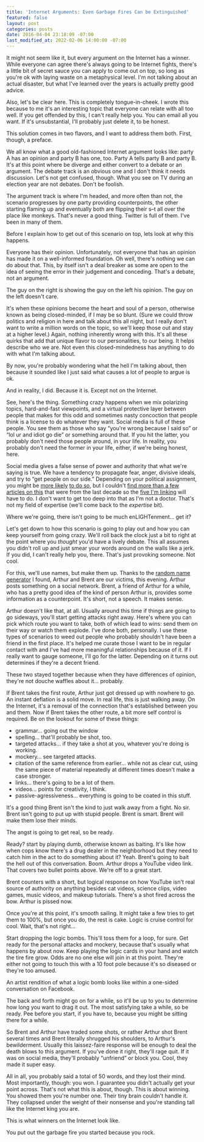 ```yaml
---
title: 'Internet Arguments: Even Garbage Fires Can be Extinguished'
featured: false
layout: post
categories: posts
date: 2016-04-04 23:18:09 -07:00
last_modified_at: 2022-02-06 14:00:00 -07:00
---
```


It might not seem like it, but every argument on the Internet has a winner. While everyone can agree there's always going to be Internet fights, there's a little bit of secret sauce you can apply to come out on top, so long as you're ok with laying waste on a metaphysical level. I'm not talking about an actual disaster, but what I've learned over the years is actually pretty good advice.

Also, let's be clear here. This is completely tongue-in-cheek. I wrote this because to me it's an interesting topic that everyone can relate with all too well. If you get offended by this, I can't really help you. You can email all you want. If it's unsubstantial, I'll probably just delete it, to be honest.

This solution comes in two flavors, and I want to address them both. First, though, a preface.

We all know what a good old-fashioned Internet argument looks like: party A has an opinion and party B has one, too. Party A tells party B and party B. It's at this point where be diverge and either convert to a debate or an argument. The debate track is an obvious one and I don't think it needs discussion. Let's not get confused, though. What you see on TV during an election year are not debates. Don't be foolish.

The argument track is where I'm headed, and more often than not, the scenario progresses by one party providing counterpoints, the other starting flaming up and eventually both are flipping their s–t all over the place like monkeys. That's never a good thing. Twitter is full of them. I've been in many of them.

Before I explain how to get out of this scenario on top, lets look at why this happens.

Everyone has their opinion. Unfortunately, not everyone that has an opinion has made it on a well-informed foundation. Oh well, there's nothing we can do about that. This, by itself isn't a deal breaker as some are open to the idea of seeing the error in their judgement and conceding. That's a debate, not an argument.



The guy on the right is showing the guy on the left his opinion. The guy on the left doesn't care.

It's when these opinions become the heart and soul of a person, otherwise known as being closed-minded, if I may be so blunt. (Sure we could throw politics and religion in here and talk about this all night, but I really don't want to write a million words on the topic, so we'll keep those out and stay at a higher level.) Again, nothing inherently wrong with this. It's all these quirks that add that unique flavor to our personalities, to our being. It helps describe who we are. Not even this closed-mindedness has anything to do with what I'm talking about.

By now, you're probably wondering what the hell I'm talking about, then because it sounded like I just said what causes a lot of people to argue is ok.

And in reality, I did. Because it is. Except not on the Internet.

See, here's the thing. Something crazy happens when we mix polarizing topics, hard-and-fast viewpoints, and a virtual protective layer between people that makes for this odd and sometimes nasty concoction that people think is a license to do whatever they want. Social media is full of these people. You see them as those who say “you're wrong because I said so” or “lol ur and idiot go die” or something around that. If you hit the latter, you probably don't need those people around, in your life. In reality, you probably don't need the former in your life, either, if we're being honest, here.

Social media gives a false sense of power and authority that what we're saying is true. We have a tendency to propagate fear, anger, divisive ideals, and try to “get people on our side.” Depending on your political assignment, you might be [more likely](https://www.psychologytoday.com/blog/the-human-beast/201104/conservatives-big-fear-brain-study-finds) [to do so](http://www.scientificamerican.com/article/calling-truce-political-wars/), but I couldn't [find more than a few](https://www.salon.com/2014/07/29/secrets_of_the_right_wing_brain_new_study_proves_it_conservatives_see_a_different_hostile_world/) [articles on this](http://www.wired.com/2008/09/fearmongering-h/) that were from the last decade so the [five I'm linking](http://blogs.discovermagazine.com/intersection/2011/09/07/your-brain-on-politics-the-cognitive-neuroscience-of-liberals-and-conservatives/) will have to do. I don't want to get too deep into that as I'm not a doctor. That's not my field of expertise (we'll come back to the _expertise_ bit).



Where we're going, there isn't going to be much enLIGHTenment… get it?

Let's get down to how this scenario is going to play out and how you can keep yourself from going crazy. We'll roll back the clock just a bit to right at the point where you _thought_ you'd have a lively debate. This all assumes you didn't roll up and just smear your words around on the walls like a jerk. If you did, I can't really help you, there. That's just provoking someone. Not cool.

For this, we'll use names, but make them up. Thanks to the [random name generator](http://www.behindthename.com/random/) I found, Arthur and Brent are our victims, this evening. Arthur posts something on a social network. Brent, a friend of Arthur for a while, who has a pretty good idea of the kind of person Arthur is, provides some information as a counterpoint. It's short, not a speech. It makes sense.

Arthur doesn't like that, at all. Usually around this time if things are going to go sideways, you'll start getting attacks right away. Here's where you can pick which route you want to take, both of which lead to wins: send them on their way or watch them explode. I've done both, personally. I use these types of scenarios to weed out people who probably shouldn't have been a friend in the first place. It's helped me curate those I want to be in regular contact with and I've had more meaningful relationships because of it. If I really want to gauge someone, I'll go for the latter. Depending on it turns out determines if they're a decent friend.



These two stayed together because when they have differences of opinion, they're not douche waffles about it… probably.

If Brent takes the first route, Arthur just got dressed up with nowhere to go. An instant deflation is a solid move. In real life, this is just walking away. On the Internet, it's a removal of the connection that's established between you and them. Now if Brent takes the other route, a bit more self control is required. Be on the lookout for some of these things:

- grammar… going out the window
- spelling… that'll probably be shot, too.
- targeted attacks… if they take a shot at you, whatever you're doing is working.
- mockery… see targeted attacks.
- citation of the same reference from earlier… while not as clear cut, using the same piece of material repeatedly at different times doesn't make a case stronger.
- links… there's going to be a lot of them.
- videos… points for creativity, I think.
- passive-agressiveness… everything is going to be coated in this stuff.

It's a good thing Brent isn't the kind to just walk away from a fight. No sir. Brent isn't going to put up with stupid people. Brent is smart. Brent will make them lose their minds.



The angst is going to get real, so be ready.

Ready? start by playing dumb, otherwise known as baiting. It's like how when cops know there's a drug dealer in the neighborhood but they need to catch him in the act to do something about it? Yeah. Brent's going to bait the hell out of this conversation. Boom. Arthur drops a YouTube video link. That covers two bullet points above. We're off to a great start.

Brent counters with a short, but logical response on how YouTube isn't real source of authority on anything besides cat videos, science clips, video games, music videos, and makeup tutorials. There's a shot fired across the bow. Arthur is pissed now.

Once you're at this point, it's smooth sailing. It might take a few tries to get them to 100%, but once you do, the rest is cake. Logic is cruise control for cool. Wait, that's not right…

Start dropping the logic bombs. This'll toss them for a loop, for sure. Get ready for the personal attacks and mockery, because that's usually what happens by about now. Keep playing the logic cards in your hand and watch the tire fire grow. Odds are no one else will join in at this point. They're either not going to touch this with a 10 foot pole because it's so diseased or they're too amused.



An artist rendition of what a logic bomb looks like within a one-sided conversation on Facebook.

The back and forth might go on for a while, so it'll be up to you to determine how long you want to drag it out. The most satisfying take a while, so be ready. Pee before you start, if you have to, because you might be sitting there for a while.

So Brent and Arthur have traded some shots, or rather Arthur shot Brent several times and Brent literally shrugged his shoulders, to Arthur's bewilderment. Usually this laissez-faire response will be enough to deal the death blows to this argument. If you've done it right, they'll rage quit. If it was on social media, they'll probably “unfriend” or block you. Cool, they made it super easy.

All in all, you probably said a total of 50 words, and they lost their mind. Most importantly, though: you won. I guarantee you didn't actually get your point across. That's not what this is about, though. This is about winning. You showed them you're number one. Their tiny brain couldn't handle it. They collapsed under the weight of their nonsense and you're standing tall like the Internet king you are.



This is what winners on the Internet look like.

You put out the garbage fire you started because you rock.

